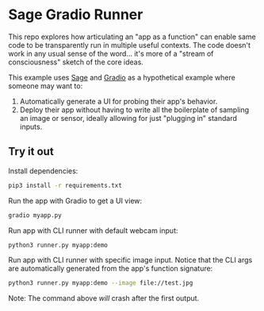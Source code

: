 # Sage Gradio Runner

This repo explores how articulating an "app as a function" can enable same code to be transparently run in multiple useful contexts. The code doesn't work in
any usual sense of the word... it's more of a "stream of consciousness" sketch of the core ideas.

This example uses [Sage](https://sagecontinuum.org) and [Gradio](https://gradio.app) as a hypothetical example where someone may want to:

1. Automatically generate a UI for probing their app's behavior.
2. Deploy their app without having to write all the boilerplate of sampling an image or sensor, ideally allowing for just "plugging in" standard inputs.

## Try it out

Install dependencies:

```sh
pip3 install -r requirements.txt
```

Run the app with Gradio to get a UI view:

```sh
gradio myapp.py
```

Run app with CLI runner with default webcam input:

```sh
python3 runner.py myapp:demo
```

Run app with CLI runner with specific image input. Notice that the CLI args are automatically generated from the app's function signature:

```sh
python3 runner.py myapp:demo --image file://test.jpg
```

Note: The command above _will_ crash after the first output.

